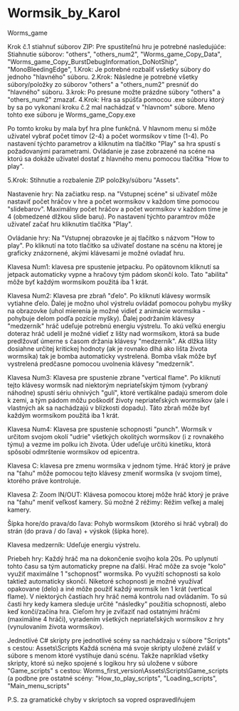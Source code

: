 # Wormsik_by_Karol
Worms_game

Krok č.1 stiahnuť súborov ZIP:
Pre spustiteľnú hru je potrebné nasledujúće:
Stiahnutie súborov: "others", "others_num2", "Worms_game_Copy_Data", 
                    "Worms_game_Copy_BurstDebugInformation_DoNotShip",
                    "MonoBleedingEdge", 
1.Krok: Je potrebné rozbaliť vsšetky súbory do jednoho "hlavného" súboru. 
2.Krok: Následne je potrebné všetky súbory/položky zo súborov 
        "others" a "others_num2" presnúť do "hlavného" súboru. 
3.krok: Po presune možte prázdne súbory "others" a "others_num2" zmazať.
4.Krok: Hra sa spúšťa pomocou .exe súboru ktorý by sa po vykonaní kroku č.2 mal 
        nachádzať v "hlavnom" súbore. Meno tohto exe súboru je Worms_game_Copy.exe
 
Po tomto kroku by mala byť hra plne funkčná.
V hlavnom menu si môže uživatel vybrať počet tímov (2-4) a počet wormsíkov v tíme (1-4). Po nastavení týchto parametrov a klíknutím na tlačítko "Play"
sa hra spustí s požadovanými parametrami. 
Ovládanie je zase zobrazené na scéne na ktorú sa dokáže uživatel dostať z hlavného menu pomocou tlačítka "How to play".

5.Krok: Stihnutie a rozbalenie ZIP položky/súboru "Assets".

Nastavenie hry:
  Na začiatku resp. na "Vstupnej scéne" si uživateľ môže nastaviť počet hráčov v hre a počet wormsíkov v každom tíme pomocou "slidebarov".
  Maximálny počet hráčov a počet wormsíkov v každom tíme je 4 (obmedzené dlžkou slide baru). Po nastavení týchto paramtrov môže uživateľ začať hru
  kliknutím tlačítka "Play".
  
  
Ovládanie hry:
  Na "Vstupnej obrazovke je aj tlačítko s názvom "How to play". Po kliknutí na toto tlačitko sa uživateľ dostane na scénu na ktorej je graficky znázornené,
  akými klávesami je možné ovladať hru.
  
  
  Klavesa Num1: klavesa pre spustenie jetpacku. Po opätovnom kliknutí sa jetpack automaticky vypne a hračovy tým pádom skončí kolo. Tato "abilita" môže byť každým       wormsíkom použitá iba 1 krát.
  
  
  Klavesa Num2: Klavesa pre zbraň "ďelo". Po kliknutí klávesy wormsík vytiahne ďelo. Ďalej je možno uhol výstrelu ovládať pomocou pohybu myšky na 
  obrazovke (uhol mierenia je možné vidieť z animácie wormsíka - pohybuje delom podľa pozície myšky). Ďalej podržaním klávesy "medzerník" hráč udeľuje 
  potrebnú energiu výstrelu. To akú veľkú energiu doteraz hráč udelil je možné vidieť z lišty nad wormsíkom, ktorá sa bude predlžovať úmerne s časom držania 
  klávesy "medzerník". Ak dlžka lišty dosiahne určitej kritickej hodnoty (ak je rovnako dlhá ako lišta života wormsíka) tak je bomba automaticky vystrelená.
  Bomba však môže byť vystrelená predčasne pomocou uvolnenia klávesy "medzerník".
  
  
  Klavesa Num3: Klavesa pre spustenie zbrane "vertical flame". Po kliknutí tejto klávesy wormsík nad niektorým nepriateľským týmom (vybraný náhodne) spustí 
  sériu ohnivých "gulí", ktoré vertikálne padajú smerom dole k zemi, a tým pádom môžu poškodiť životy nepriateľských wormsíkov (ale i vlastných ak sa nachádzajú v       blízkosti dopadu). Táto zbraň môže byť každým wormsíkom použitá iba 1 krát.
  
  
  Klavesa Num4: Klavesa pre spustenie schopnosti "punch". Wormsík v určitom svojom okolí "udrie" všetkých okolitých wormsíkov (i z rovnakého týmu) a vezme im polku ich života. Úder udeľuje určitú kinetiku, ktorá spôsobí odmrštenie wormsíkov od epicentra.
  
  
  Klavesa C: klavesa pre zmenu wormsíka v jednom týme. Hráč ktorý je práve na "ťahu" môže pomocou tejto klávesy zmeniť wormsíka (v svojom tíme), ktorého práve kontroluje.
  
  
  Klavesa Z: Zoom IN/OUT: Klávesa pomocou ktorej môže hráč ktorý je práve na "ťahu" meniť veľkosť kamery. Sú možné 2 réžimy: Réžim veľkej a malej kamery. 
  
  
  Šípka hore/do prava/do ľava: Pohyb wormsíkom (ktorého si hráč vybral) do strán (do prava / do ľava) + výskok (šípka hore).
  
  
  Klavesa medzerník: Udeľuje energiu výstrelu. 
  
  
 Priebeh hry:
 Každý hráč ma na dokončenie svojho kola 20s. Po uplynutí tohto času sa tým automaticky prepne na ďalší. Hrač môže za svoje "kolo" využiť maximálne 1 "schopnosť" wormsíka. Po využití schopnosti sa kolo taktiež automaticky skončí. Niketoré schopnosti je možné využívať opakovane (delo) a iné môže použiť každý wormsík len 1 krát (vertical flame). V niektorých častiach hry hráč nemá kontrolu nad ovládaním. To sú časti hry kedy kamera sleduje určité "následky" použitia schopností, alebo keď končí/začína hra. Cieľom hry je zvíťaziť nad ostatnými hráčmi (maximálne 4 hráči), vyradením všetkých nepriateľských wormsíkov z hry (vynulovaním života wormsíkov). 
  
  
Jednotlívé C# skripty pre jednotlivé scény sa nachádzaju v súbore "Scripts" s cestou: Assets\Scripts
Každá scnéna má svoje skripty uložené zvlášť v súbore s menom ktoré vystihuje danú scénu. Takže napríklad všetky skripty,
ktoré sú nejko spojené s logikou hry sú uložene v súbore "Game_scripts" s cestou: Worms_first_version\Assets\Scripts\Game_scripts
(a podbne pre ostatné scény: "How_to_play_scripts", "Loading_scripts", "Main_menu_scripts"


P.S. za gramatické chyby v skriptoch sa vopred ospravedlňujem

